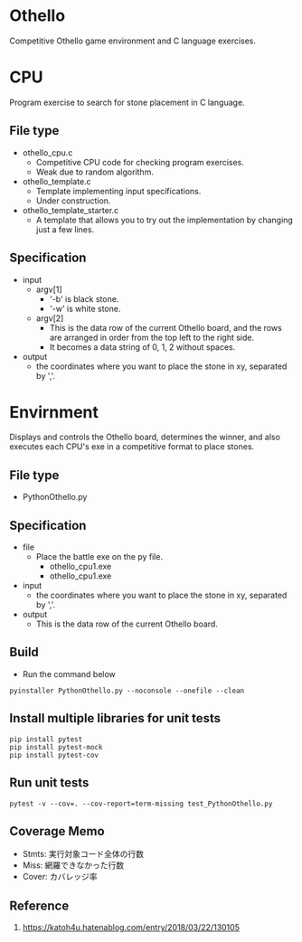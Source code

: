 # Othello
Competitive Othello game environment and C language exercises.

# CPU
Program exercise to search for stone placement in C language.

## File type
- othello_cpu.c
    - Competitive CPU code for checking program exercises.
    - Weak due to random algorithm.
- othello_template.c
    - Template implementing input specifications. 
    - Under construction.
- othello_template_starter.c
    - A template that allows you to try out the implementation by changing just a few lines.

## Specification
- input
    - argv[1]
        - '-b' is black stone.
        - '-w' is white stone.
    - argv[2]
        - This is the data row of the current Othello board, and the rows are arranged in order from the top left to the right side.
        - It becomes a data string of 0, 1, 2 without spaces.
- output
    - the coordinates where you want to place the stone in xy, separated by ','.

# Envirnment
Displays and controls the Othello board, determines the winner, and also executes each CPU's exe in a competitive format to place stones.

## File type
- PythonOthello.py

## Specification
- file
    - Place the battle exe on the py file.
        - othello_cpu1.exe
        - othello_cpu1.exe
- input
    - the coordinates where you want to place the stone in xy, separated by ','.
- output
    - This is the data row of the current Othello board.

## Build

- Run the command below

```
pyinstaller PythonOthello.py --noconsole --onefile --clean
```

## Install multiple libraries for unit tests

```
pip install pytest
pip install pytest-mock
pip install pytest-cov
```

## Run unit tests

```
pytest -v --cov=. --cov-report=term-missing test_PythonOthello.py
```

## Coverage Memo
- Stmts: 実行対象コード全体の行数
- Miss: 網羅できなかった行数
- Cover: カバレッジ率

## Reference
1. https://katoh4u.hatenablog.com/entry/2018/03/22/130105
